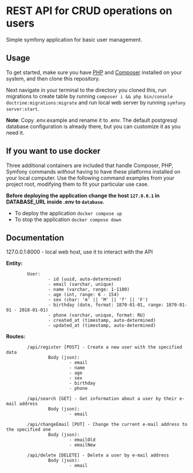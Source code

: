 # REST API for CRUD operations on users

Simple symfony application for basic user management.

## Usage

To get started, make sure you have [PHP](https://www.php.net/downloads) and [Composer](https://getcomposer.org/download/) installed on your system, and then clone this repository.

Next navigate in your terminal to the directory you cloned this, run migrations to create table by running `composer i && php bin/console doctrine:migrations:migrate` and run local web server by running `symfony server:start`.

**Note**: Copy .env.example and rename it to .env. The default postgresql database configuration is already there, but you can customize it as you need it.

## If you want to use docker

Three additional containers are included that handle Composer, PHP, Symfony commands *without* having to have these platforms installed on your local computer.
Use the following command examples from your project root, modifying them to fit your particular use case.

**Before deploying the application change the host `127.0.0.1` in DATABASE_URL inside .env to `database`.**

- To deploy the application `docker compose up`
- To stop the application `docker compose down`

## Documentation

127.0.0.1:8000 - local web host, use it to interact with the API

**Entity:**

```
        User:
                - id (uuid, auto-determined)
                - email (varchar, unique)
                - name (varchar, range: 1-1100)
                - age (int, range: 6 - 154)
                - sex (char: 'm' || 'M' || 'f' || 'F')
                - birthday (date, format: 1870-01-01, range: 1870-01-01 - 2018-01-01)
                - phone (varchar, unique, format: RU)
                - created_at (timestamp, auto-determined)
                - updated_at (timestamp, auto-determined)
```

**Routes:**

```
        /api/register [POST] - Create a new user with the specified data
                Body (json):
                        - email
                        - name
                        - age
                        - sex
                        - birthday
                        - phone
```

```
        /api/search [GET] - Get information about a user by their e-mail address
                Body (json):
                        - email
```

```
        /api/changeEmail [PUT] - Change the current e-mail address to the specified one
                Body (json):
                        - emailOld
                        - emailNew
```

```
        /api/delete [DELETE] - Delete a user by e-mail address
                Body (json):
                        - email
```